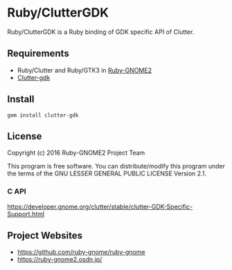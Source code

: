 # Ruby/ClutterGDK

Ruby/ClutterGDK is a Ruby binding of GDK specific API of Clutter.

## Requirements

* Ruby/Clutter and Ruby/GTK3 in
  [Ruby-GNOME2](https://ruby-gnome2.osdn.jp/)
* [Clutter-gdk](http://blogs.gnome.org/clutter/)

## Install

    gem install clutter-gdk

## License

Copyright (c) 2016 Ruby-GNOME2 Project Team

This program is free software. You can distribute/modify this program
under the terms of the GNU LESSER GENERAL PUBLIC LICENSE Version 2.1.

### C API

https://developer.gnome.org/clutter/stable/clutter-GDK-Specific-Support.html

## Project Websites

*  https://github.com/ruby-gnome/ruby-gnome
*  https://ruby-gnome2.osdn.jp/
